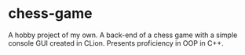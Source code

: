 # chess-game

A hobby project of my own. A back-end of a chess game with a simple console GUI created in CLion. Presents proficiency in OOP in C++.
